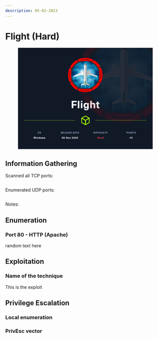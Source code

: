 ```yaml
---
description: 05-02-2023
---
```


# Flight (Hard)

<figure><img src="../../../.gitbook/assets/Flight.png" alt=""><figcaption></figcaption></figure>

## Information Gathering

Scanned all TCP ports:

```
```

Enumerated UDP ports:

```
```

Notes:



## Enumeration

### Port 80 - HTTP (Apache)

random text here

## Exploitation

### Name of the technique

This is the exploit

## Privilege Escalation

### Local enumeration

### PrivEsc vector

